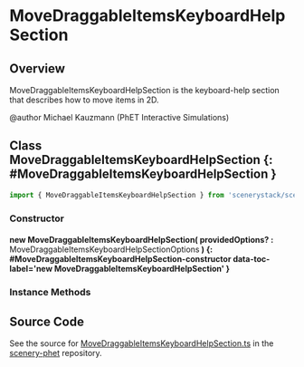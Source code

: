 # MoveDraggableItemsKeyboardHelpSection

## Overview

MoveDraggableItemsKeyboardHelpSection is the keyboard-help section that describes how to move items in 2D.

@author Michael Kauzmann (PhET Interactive Simulations)

## Class MoveDraggableItemsKeyboardHelpSection {: #MoveDraggableItemsKeyboardHelpSection }


```js
import { MoveDraggableItemsKeyboardHelpSection } from 'scenerystack/scenery-phet';
```
### Constructor

#### new MoveDraggableItemsKeyboardHelpSection( providedOptions? : <span style="font-weight: 400;">MoveDraggableItemsKeyboardHelpSectionOptions</span> ) {: #MoveDraggableItemsKeyboardHelpSection-constructor data-toc-label='new MoveDraggableItemsKeyboardHelpSection' }

### Instance Methods





## Source Code

See the source for [MoveDraggableItemsKeyboardHelpSection.ts](https://github.com/phetsims/scenery-phet/blob/main/js/keyboard/help/MoveDraggableItemsKeyboardHelpSection.ts) in the [scenery-phet](https://github.com/phetsims/scenery-phet) repository.

